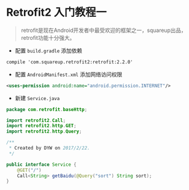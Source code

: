 # Retrofit2 入门教程一

>retrofit是现在Android开发者中最受欢迎的框架之一，squareup出品，retrofit功能十分强大。

- 配置 `build.gradle` 添加依赖 

```xml
compile 'com.squareup.retrofit2:retrofit:2.2.0'
```
- 配置 `AndroidManifest.xml` 添加网络访问权限

```xml
<uses-permission android:name="android.permission.INTERNET"/>
```

- 新建 `Service.java`

```java
package com.retrofit.baseHttp;

import retrofit2.Call;
import retrofit2.http.GET;
import retrofit2.http.Query;

/**
 * Created by DYW on 2017/2/22.
 */

public interface Service {
    @GET("/")
    Call<String> getBaidu(@Query("sort") String sort);
}


```
